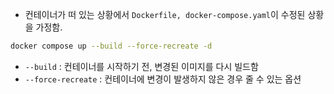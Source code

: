 - 컨테이너가 떠 있는 상황에서 `Dockerfile, docker-compose.yaml`이 수정된 상황을 가정함.

```sh
docker compose up --build --force-recreate -d
```
- `--build` : 컨테이너를 시작하기 전, 변경된 이미지를 다시 빌드함
- `--force-recreate` : 컨테이너에 변경이 발생하지 않은 경우 줄 수 있는 옵션